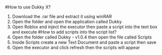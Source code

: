 #How to use Dukky X?
1. Download the .rar file and extract it using winRAR
2. Open the folder and open the application called Dukky
3. Open Roblox and inject the executor then paste a script into the text box and execute
#How to add scripts into the script list?
1. Open the folder called Dukky - v1.0.4 then open the file called Scripts
2. Inside Scripts create a new Text Document and paste a script then save
3. Open the executor and click refresh then the scripts will appear
